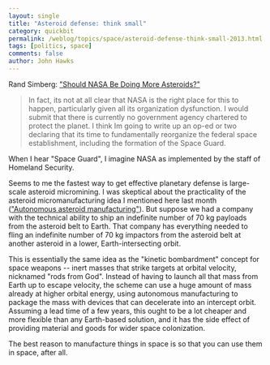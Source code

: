 ```yaml
---
layout: single 
title: "Asteroid defense: think small" 
category: quickbit
permalink: /weblog/topics/space/asteroid-defense-think-small-2013.html
tags: [politics, space] 
comments: false 
author: John Hawks 
---
```


Rand Simberg: <a href="http://www.transterrestrial.com/?p=47852">"Should NASA Be Doing More Asteroids?"</a>

<blockquote>In fact, its not at all clear that NASA is the right place for this to happen, particularly given all its organization dysfunction. I would submit that there is currently no government agency chartered to protect the planet. I think Im going to write up an op-ed or two declaring that its time to fundamentally reorganize the federal space establishment, including the formation of the Space Guard.</blockquote>

When I hear "Space Guard", I imagine NASA as implemented by the staff of Homeland Security. 

Seems to me the fastest way to get effective planetary defense is large-scale asteroid micromining. I was skeptical about the practicality of the asteroid micromanufacturing idea I mentioned here last month (<a href="http://johnhawks.net/weblog/topics/space/deep-space-industries-2013.html">"Autonomous asteroid manufacturing"</a>). But suppose we had a company with the technical ability to ship an indefinite number of 70 kg payloads from the asteroid belt to Earth. That company has everything needed to fling an indefinite number of 70 kg impactors from the asteroid belt at another asteroid in a lower, Earth-intersecting orbit.

This is essentially the same idea as the "kinetic bombardment" concept for space weapons -- inert masses that strike targets at orbital velocity, nicknamed "rods from God". Instead of having to launch all that mass from Earth up to escape velocity, the scheme can use a huge amount of mass already at higher orbital energy, using autonomous manufacturing to package the mass with devices that can decelerate into an intercept orbit. Assuming a lead time of a few years, this ought to be a lot cheaper and more flexible than any Earth-based solution, and it has the side effect of providing material and goods for wider space colonization.

The best reason to manufacture things in space is so that you can use them in space, after all. 

